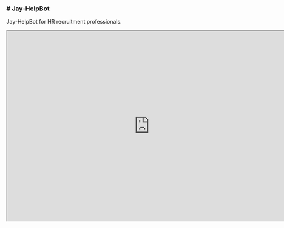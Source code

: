 <section class="container">
  <div class="left-half">
    <article>
      <h1># Jay-HelpBot</h1>
      <p>Jay-HelpBot for HR recruitment professionals.</p>
    </article>
  </div>
  <div class="right-half">
    <article>
      <iframe width="750" height="500" align="middle" allow="microphone;" src="https://console.dialogflow.com/api-client/demo/embedded/Jay-HelpBot"></iframe>
    </article>
  </div>
</section>
